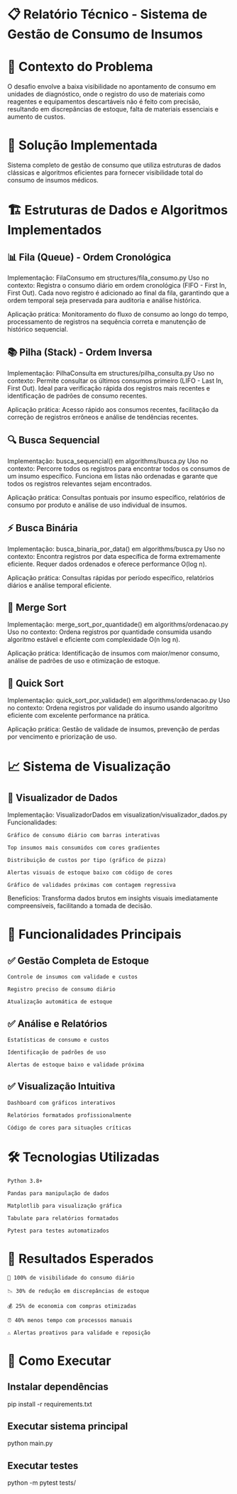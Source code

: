 # 📋 Relatório Técnico - Sistema de Gestão de Consumo de Insumos
# 🏥 Contexto do Problema

O desafio envolve a baixa visibilidade no apontamento de consumo em unidades de diagnóstico, onde o registro do uso de materiais como reagentes e equipamentos descartáveis não é feito com precisão, resultando em discrepâncias de estoque, falta de materiais essenciais e aumento de custos.
# 🎯 Solução Implementada

Sistema completo de gestão de consumo que utiliza estruturas de dados clássicas e algoritmos eficientes para fornecer visibilidade total do consumo de insumos médicos.
# 🏗️ Estruturas de Dados e Algoritmos Implementados
## 📊 Fila (Queue) - Ordem Cronológica

Implementação: FilaConsumo em structures/fila_consumo.py
Uso no contexto: Registra o consumo diário em ordem cronológica (FIFO - First In, First Out). Cada novo registro é adicionado ao final da fila, garantindo que a ordem temporal seja preservada para auditoria e análise histórica.

Aplicação prática: Monitoramento do fluxo de consumo ao longo do tempo, processamento de registros na sequência correta e manutenção de histórico sequencial.
## 📚 Pilha (Stack) - Ordem Inversa

Implementação: PilhaConsulta em structures/pilha_consulta.py
Uso no contexto: Permite consultar os últimos consumos primeiro (LIFO - Last In, First Out). Ideal para verificação rápida dos registros mais recentes e identificação de padrões de consumo recentes.

Aplicação prática: Acesso rápido aos consumos recentes, facilitação da correção de registros errôneos e análise de tendências recentes.
## 🔍 Busca Sequencial

Implementação: busca_sequencial() em algorithms/busca.py
Uso no contexto: Percorre todos os registros para encontrar todos os consumos de um insumo específico. Funciona em listas não ordenadas e garante que todos os registros relevantes sejam encontrados.

Aplicação prática: Consultas pontuais por insumo específico, relatórios de consumo por produto e análise de uso individual de insumos.
## ⚡ Busca Binária

Implementação: busca_binaria_por_data() em algorithms/busca.py
Uso no contexto: Encontra registros por data específica de forma extremamente eficiente. Requer dados ordenados e oferece performance O(log n).

Aplicação prática: Consultas rápidas por período específico, relatórios diários e análise temporal eficiente.
## 🔄 Merge Sort

Implementação: merge_sort_por_quantidade() em algorithms/ordenacao.py
Uso no contexto: Ordena registros por quantidade consumida usando algoritmo estável e eficiente com complexidade O(n log n).

Aplicação prática: Identificação de insumos com maior/menor consumo, análise de padrões de uso e otimização de estoque.
## 🚀 Quick Sort

Implementação: quick_sort_por_validade() em algorithms/ordenacao.py
Uso no contexto: Ordena registros por validade do insumo usando algoritmo eficiente com excelente performance na prática.

Aplicação prática: Gestão de validade de insumos, prevenção de perdas por vencimento e priorização de uso.
# 📈 Sistema de Visualização
## 🎨 Visualizador de Dados

Implementação: VisualizadorDados em visualization/visualizador_dados.py
Funcionalidades:

    Gráfico de consumo diário com barras interativas

    Top insumos mais consumidos com cores gradientes

    Distribuição de custos por tipo (gráfico de pizza)

    Alertas visuais de estoque baixo com código de cores

    Gráfico de validades próximas com contagem regressiva

Benefícios: Transforma dados brutos em insights visuais imediatamente compreensíveis, facilitando a tomada de decisão.

# 🚀 Funcionalidades Principais
## ✅ Gestão Completa de Estoque

    Controle de insumos com validade e custos

    Registro preciso de consumo diário

    Atualização automática de estoque

## ✅ Análise e Relatórios

    Estatísticas de consumo e custos

    Identificação de padrões de uso

    Alertas de estoque baixo e validade próxima

## ✅ Visualização Intuitiva

    Dashboard com gráficos interativos

    Relatórios formatados profissionalmente

    Código de cores para situações críticas

# 🛠️ Tecnologias Utilizadas

    Python 3.8+

    Pandas para manipulação de dados

    Matplotlib para visualização gráfica

    Tabulate para relatórios formatados

    Pytest para testes automatizados

# 🎯 Resultados Esperados

    🎯 100% de visibilidade do consumo diário

    📉 30% de redução em discrepâncias de estoque

    💰 25% de economia com compras otimizadas

    ⏰ 40% menos tempo com processos manuais

    ⚠️ Alertas proativos para validade e reposição

# 📝 Como Executar

## Instalar dependências
pip install -r requirements.txt

## Executar sistema principal
python main.py

## Executar testes
python -m pytest tests/
